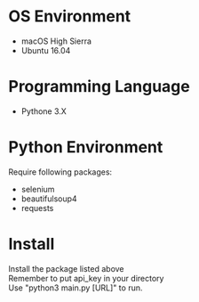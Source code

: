# OS Environment
* macOS High Sierra
* Ubuntu 16.04
# Programming Language
* Pythone 3.X
# Python Environment
Require following packages:<br>
* selenium
* beautifulsoup4
* requests
# Install
Install the package listed above <br>
Remember to put api_key in your directory<br>
Use "python3 main.py [URL]" to run.